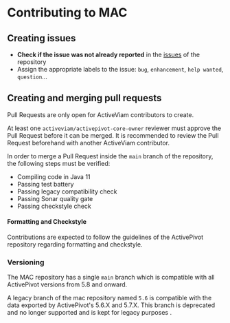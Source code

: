 # Contributing to MAC

## Creating issues

* **Check if the issue was not already reported** in the
 [issues](https://github.com/activeviam/mac/issues) of the repository
* Assign the appropriate labels to the issue: `bug`, `enhancement`, `help wanted`, `question`...

## Creating and merging pull requests

Pull Requests are only open for ActiveViam contributors to create.

At least one `activeviam/activepivot-core-owner` reviewer must approve the Pull Request before it
can be merged. It is recommended to review the Pull Request beforehand with another ActiveViam
contributor.

In order to merge a Pull Request inside the `main` branch of the repository, the following steps must be verified:
 - Compiling code in Java 11
 - Passing test battery
 - Passing legacy compatibility check
 - Passing Sonar quality gate
 - Passing checkstyle check

#### Formatting and Checkstyle
 
Contributions are expected to follow the guidelines of the ActivePivot repository regarding formatting and checkstyle.

### Versioning

The MAC repository has a single `main` branch which is compatible with all ActivePivot versions from 5.8 and onward.

A legacy branch of the mac repository named `5.6` is compatible with the data exported by ActivePivot's 5.6.X and 5.7.X.
This branch is deprecated and no longer supported and is kept for legacy purposes .

